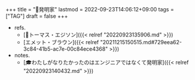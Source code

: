 +++
title = "🔖発明家"
lastmod = 2022-09-23T14:06:12+09:00
tags = ["TAG"]
draft = false
+++

-   refs.
    -   [👨トーマス・エジソン]({{< relref "20220923135906.md" >}})
    -   [エメット・ブラウン]({{< relref "20211215150515.md#729eea62-3c84-41b5-ac7e-00c84ece4368" >}})
-   notes.
    -   [🎓わたしがなりたかったのはエンジニアではなくて発明家]({{< relref "20220923140432.md" >}})
